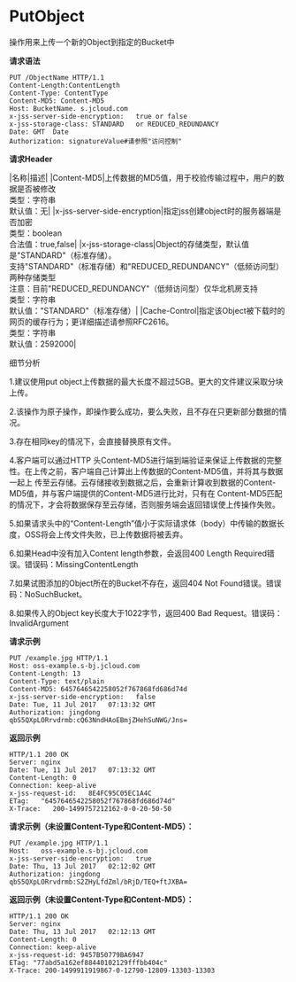 # PutObject

操作用来上传一个新的Object到指定的Bucket中

**请求语法**
```
PUT /ObjectName HTTP/1.1
Content-Length:ContentLength
Content-Type: ContentType
Content-MD5: Content-MD5
Host: BucketName. s.jcloud.com
x-jss-server-side-encryption:   true or false      
x-jss-storage-class: STANDARD   or REDUCED_REDUNDANCY
Date: GMT  Date     
Authorization: signatureValue#请参照"访问控制"
```
**请求Header**

|名称|描述|
|Content-MD5|上传数据的MD5值，用于校验传输过程中，用户的数据是否被修改<br>类型：字符串<br>默认值：无|
|x-jss-server-side-encryption|指定jss创建object时的服务器端是否加密<br>类型：boolean<br>合法值：true,false|
|x-jss-storage-class|Object的存储类型，默认值是"STANDARD"（标准存储）。<br>支持"STANDARD"（标准存储）和"REDUCED_REDUNDANCY"（低频访问型）两种存储类型<br>注意：目前"REDUCED_REDUNDANCY"（低频访问型）仅华北机房支持<br>类型：字符串<br>默认值："STANDARD"（标准存储）|
|Cache-Control|指定该Object被下载时的网页的缓存行为；更详细描述请参照RFC2616。<br>类型：字符串<br>默认值：2592000|

细节分析

1.建议使用put object上传数据的最大长度不超过5GB。更大的文件建议采取分块上传。

2.该操作为原子操作，即操作要么成功，要么失败，且不存在只更新部分数据的情况。

3.存在相同key的情况下，会直接替换原有文件。

4.客户端可以通过HTTP 头Content-MD5进行端到端验证来保证上传数据的完整性。在上传之前，客户端自己计算出上传数据的Content-MD5值，并将其与数据一起上 传至云存储。云存储接收到数据之后，会重新计算收到数据的Content-MD5值，并与客户端提供的Content-MD5进行比对，只有在 Content-MD5匹配的情况下，才会将数据保存至云存储，否则服务端会返回错误使上传操作失败。

5.如果请求头中的“Content-Length”值小于实际请求体（body）中传输的数据长度，OSS将会上传文件失败，已上传数据将被丢弃。

6.如果Head中没有加入Content length参数，会返回400 Length Required错误。错误码：MissingContentLength

7.如果试图添加的Object所在的Bucket不存在，返回404 Not Found错误。错误码：NoSuchBucket。

8.如果传入的Object key长度大于1022字节，返回400 Bad Request。错误码：InvalidArgument

**请求示例**
```
PUT /example.jpg HTTP/1.1
Host: oss-example.s-bj.jcloud.com
Content-Length: 13
Content-Type: text/plain
Content-MD5: 6457646542258052f767868fd686d74d 
x-jss-server-side-encryption:   false 
Date: Tue, 11 Jul 2017   07:13:32 GMT    
Authorization: jingdong   qbS5QXpLORrvdrmb:cQ63NndHAoEBmjZHehSuNWG/Jns=
```
**返回示例**
```
HTTP/1.1 200 OK
Server: nginx
Date: Tue, 11 Jul 2017   07:13:32 GMT
Content-Length: 0
Connection: keep-alive
x-jss-request-id:   8E4FC95C05EC1A4C
ETag:   "6457646542258052f767868fd686d74d"
X-Trace:   200-1499757212162-0-0-20-50-50
```
**请求示例（未设置Content-Type和Content-MD5）：**
```
PUT /example.jpg HTTP/1.1
Host:   oss-example.s-bj.jcloud.com
x-jss-server-side-encryption:   true  
Date: Thu, 13 Jul 2017   02:12:02 GMT    
Authorization: jingdong     qbS5QXpLORrvdrmb:S2ZHyLfdZml/bRjD/TEQ+ftJXBA=
```
**返回示例（未设置Content-Type和Content-MD5）：**
```
HTTP/1.1 200 OK
Server: nginx
Date: Thu, 13 Jul 2017   02:12:13 GMT
Content-Length: 0
Connection: keep-alive
x-jss-request-id: 9457B50779BA6947
ETag: "77abd5a162ef88440102129fffbb404c"
X-Trace: 200-1499911919867-0-12790-12809-13303-13303
```
